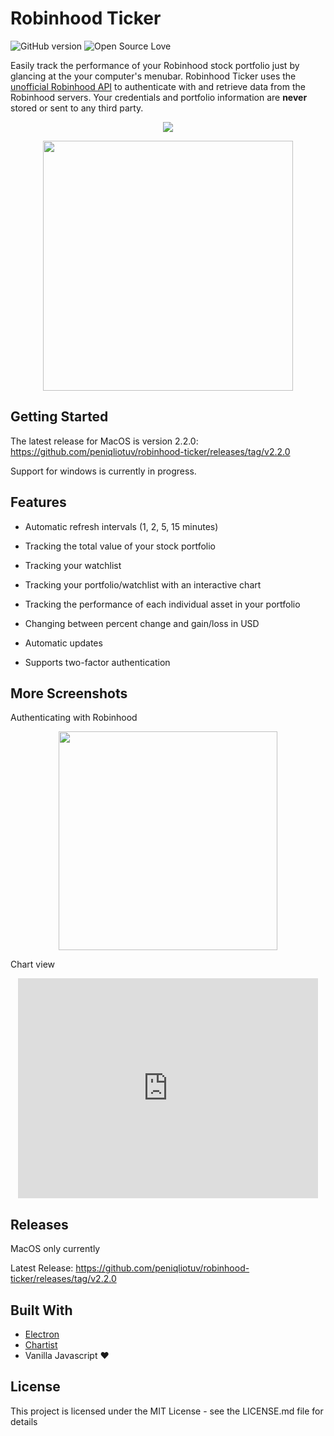 # Robinhood Ticker

![GitHub version](https://d25lcipzij17d.cloudfront.net/badge.svg?id=gh&type=6&v=2.3.0&x2=0) ![Open Source Love](https://badges.frapsoft.com/os/mit/mit.svg?v=102)

Easily track the performance of your Robinhood stock portfolio just by glancing at the your computer's menubar. Robinhood Ticker uses the [unofficial Robinhood API](https://github.com/sanko/Robinhood) to authenticate with and retrieve data from the Robinhood servers. Your credentials and portfolio information are **never** stored or sent to any third party.

<p  align="center"><img  src="https://i.imgur.com/4WgZrXx.png"/></p>

<p  align="center"><img  src="https://puu.sh/A5pRr/7277cc2e73.png"  height="400px"/></p>

## Getting Started

The latest release for MacOS is version 2.2.0: https://github.com/peniqliotuv/robinhood-ticker/releases/tag/v2.2.0

Support for windows is currently in progress.

## Features

* Automatic refresh intervals (1, 2, 5, 15 minutes)

* Tracking the total value of your stock portfolio

* Tracking your watchlist

* Tracking your portfolio/watchlist with an interactive chart

* Tracking the performance of each individual asset in your portfolio

* Changing between percent change and gain/loss in USD

* Automatic updates

* Supports two-factor authentication

## More Screenshots

Authenticating with Robinhood

<p  align="center"><img  src="https://puu.sh/znHko/63dd942490.png"  height="350px"/></p>

Chart view

<div align="center">
<iframe src="https://giphy.com/embed/836KLcR5aQBaowYL6p" width="480" height="352" frameBorder="0" class="giphy-embed" allowFullScreen></iframe><p><a href="https://giphy.com/gifs/rh-ticker-836KLcR5aQBaowYL6p"></a></p>
</div>

## Releases

MacOS only currently

Latest Release: https://github.com/peniqliotuv/robinhood-ticker/releases/tag/v2.2.0

## Built With

* [Electron](https://electronjs.org/)
* [Chartist](http://gionkunz.github.io/chartist-js/index.html)
* Vanilla Javascript ❤️

## License

This project is licensed under the MIT License - see the LICENSE.md file for details
